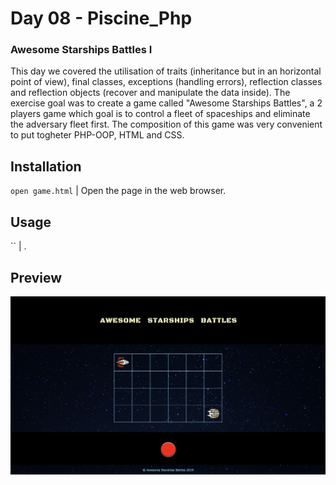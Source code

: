 # Day 08 - Piscine_Php

### Awesome Starships Battles I

This day we covered the utilisation of traits (inheritance but in an horizontal point of view), final classes, exceptions (handling errors), reflection classes and reflection objects (recover and manipulate the data inside). The exercise goal was to create a game called "Awesome Starships Battles", a 2 players game which goal is to control a fleet of spaceships and eliminate the adversary fleet first. The composition of this game was very convenient to put togheter PHP-OOP, HTML and CSS.

## Installation
`open game.html` | Open the page in the web browser.

## Usage
`` | .

## Preview
<img src="../resources/images/starships.png" width="1000">
